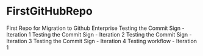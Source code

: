 # FirstGitHubRepo
First Repo for Migration to Github Enterprise
Testing the Commit Sign - Iteration 1
Testing the Commit Sign - Iteration 2
Testing the Commit Sign - Iteration 3
Testing the Commit Sign - Iteration 4
Testing workflow - Iteration 1

